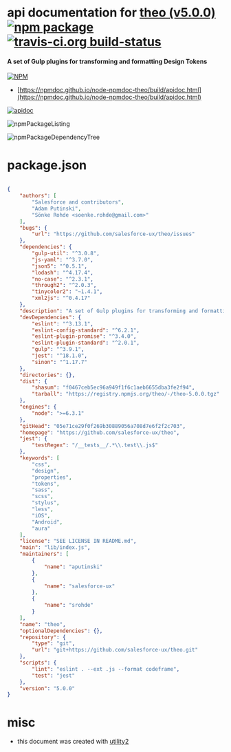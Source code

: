 # api documentation for  [theo (v5.0.0)](https://github.com/salesforce-ux/theo)  [![npm package](https://img.shields.io/npm/v/npmdoc-theo.svg?style=flat-square)](https://www.npmjs.org/package/npmdoc-theo) [![travis-ci.org build-status](https://api.travis-ci.org/npmdoc/node-npmdoc-theo.svg)](https://travis-ci.org/npmdoc/node-npmdoc-theo)
#### A set of Gulp plugins for transforming and formatting Design Tokens

[![NPM](https://nodei.co/npm/theo.png?downloads=true&downloadRank=true&stars=true)](https://www.npmjs.com/package/theo)

- [https://npmdoc.github.io/node-npmdoc-theo/build/apidoc.html](https://npmdoc.github.io/node-npmdoc-theo/build/apidoc.html)

[![apidoc](https://npmdoc.github.io/node-npmdoc-theo/build/screenCapture.buildCi.browser.%252Ftmp%252Fbuild%252Fapidoc.html.png)](https://npmdoc.github.io/node-npmdoc-theo/build/apidoc.html)

![npmPackageListing](https://npmdoc.github.io/node-npmdoc-theo/build/screenCapture.npmPackageListing.svg)

![npmPackageDependencyTree](https://npmdoc.github.io/node-npmdoc-theo/build/screenCapture.npmPackageDependencyTree.svg)



# package.json

```json

{
    "authors": [
        "Salesforce and contributors",
        "Adam Putinski",
        "Sönke Rohde <soenke.rohde@gmail.com>"
    ],
    "bugs": {
        "url": "https://github.com/salesforce-ux/theo/issues"
    },
    "dependencies": {
        "gulp-util": "^3.0.8",
        "js-yaml": "^3.7.0",
        "json5": "^0.5.1",
        "lodash": "^4.17.4",
        "no-case": "^2.3.1",
        "through2": "^2.0.3",
        "tinycolor2": "~1.4.1",
        "xml2js": "^0.4.17"
    },
    "description": "A set of Gulp plugins for transforming and formatting Design Tokens",
    "devDependencies": {
        "eslint": "^3.13.1",
        "eslint-config-standard": "^6.2.1",
        "eslint-plugin-promise": "^3.4.0",
        "eslint-plugin-standard": "^2.0.1",
        "gulp": "^3.9.1",
        "jest": "^18.1.0",
        "sinon": "^1.17.7"
    },
    "directories": {},
    "dist": {
        "shasum": "f0467ceb5ec96a949f1f6c1aeb6655dba3fe2f94",
        "tarball": "https://registry.npmjs.org/theo/-/theo-5.0.0.tgz"
    },
    "engines": {
        "node": ">=6.3.1"
    },
    "gitHead": "05e71ce29f0f269b30889056a708d7e6f2f2c703",
    "homepage": "https://github.com/salesforce-ux/theo",
    "jest": {
        "testRegex": "/__tests__/.*\\.test\\.js$"
    },
    "keywords": [
        "css",
        "design",
        "properties",
        "tokens",
        "sass",
        "scss",
        "stylus",
        "less",
        "iOS",
        "Android",
        "aura"
    ],
    "license": "SEE LICENSE IN README.md",
    "main": "lib/index.js",
    "maintainers": [
        {
            "name": "aputinski"
        },
        {
            "name": "salesforce-ux"
        },
        {
            "name": "srohde"
        }
    ],
    "name": "theo",
    "optionalDependencies": {},
    "repository": {
        "type": "git",
        "url": "git+https://github.com/salesforce-ux/theo.git"
    },
    "scripts": {
        "lint": "eslint . --ext .js --format codeframe",
        "test": "jest"
    },
    "version": "5.0.0"
}
```



# misc
- this document was created with [utility2](https://github.com/kaizhu256/node-utility2)
